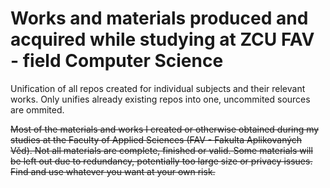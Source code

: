 # Works and materials produced and acquired while studying at ZCU FAV - field Computer Science
Unification of all repos created for individual subjects and their relevant works.
Only unifies already existing repos into one, uncommited sources are ommited.

~~Most of the materials and works I created or otherwise obtained during my studies at the Faculty of Applied Sciences (FAV - Fakulta Aplikovaných Věd).
Not all materials are complete, finished or valid. Some materials will be left out due to redundancy, potentially too large size or privacy issues.
Find and use whatever you want at your own risk.~~

